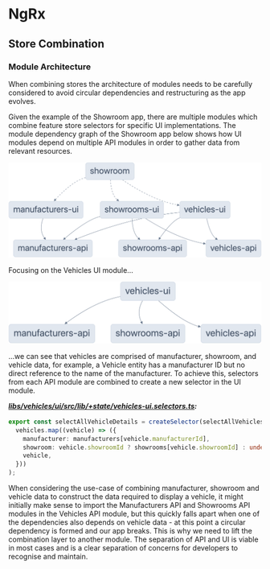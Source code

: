 # NgRx

## Store Combination

### Module Architecture

When combining stores the architecture of modules needs to be carefully considered to avoid circular dependencies and restructuring as the app evolves.

Given the example of the Showroom app, there are multiple modules which combine feature store selectors for specific UI implementations. The module dependency graph of the Showroom app below shows how UI modules depend on multiple API modules in order to gather data from relevant resources.

![Showroom dependency graph](./assets/showroom-graph.png)

Focusing on the Vehicles UI module…

![Vehicles UI dependency graph](./assets/vehicles-ui-graph.png)

…we can see that vehicles are comprised of manufacturer, showroom, and vehicle data, for example, a Vehicle entity has a manufacturer ID but no direct reference to the name of the manufacturer. To achieve this, selectors from each API module are combined to create a new selector in the UI module.

**_[libs/vehicles/ui/src/lib/+state/vehicles-ui.selectors.ts](../libs/vehicles/ui/src/lib/+state/vehicles-ui.selectors.ts):_**

```typescript
export const selectAllVehicleDetails = createSelector(selectAllVehicles, selectManufacturersEntities, selectShowroomsEntities, (vehicles, manufacturers, showrooms): VehicleDetail[] =>
  vehicles.map((vehicle) => ({
    manufacturer: manufacturers[vehicle.manufacturerId],
    showroom: vehicle.showroomId ? showrooms[vehicle.showroomId] : undefined,
    vehicle,
  }))
);
```

When considering the use-case of combining manufacturer, showroom and vehicle data to construct the data required to display a vehicle, it might initially make sense to import the Manufacturers API and Showrooms API modules in the Vehicles API module, but this quickly falls apart when one of the dependencies also depends on vehicle data - at this point a circular dependency is formed and our app breaks. This is why we need to lift the combination layer to another module. The separation of API and UI is viable in most cases and is a clear separation of concerns for developers to recognise and maintain.
